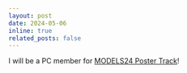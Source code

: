 ```yaml
---
layout: post
date: 2024-05-06
inline: true
related_posts: false
---
```


I will be a PC member for [MODELS24 Poster Track](https://conf.researchr.org/track/models-2024/models-2024-posters)!
